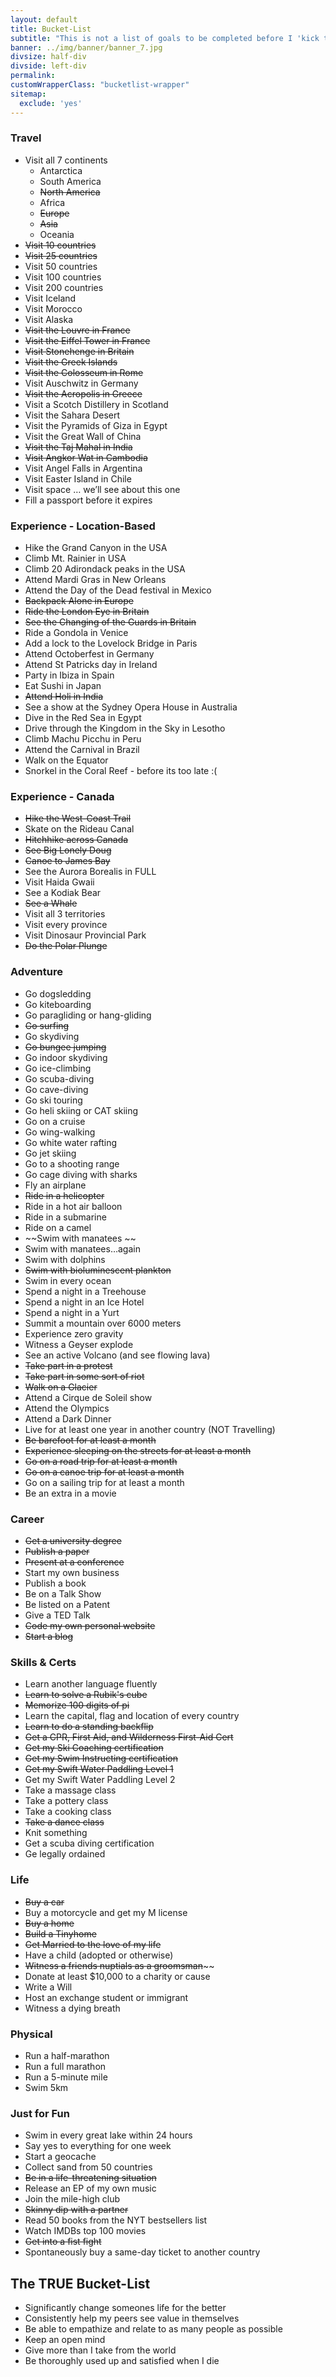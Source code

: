 ```yaml
---
layout: default
title: Bucket-List
subtitle: "This is not a list of goals to be completed before I 'kick the bucket', so much as a collection of things I think would be fun to do or learn in my lifetime. It's a subtle but significant difference - my true bucket list can be found at the bottom"
banner: ../img/banner/banner_7.jpg
divsize: half-div
divside: left-div
permalink: 
customWrapperClass: "bucketlist-wrapper"
sitemap:
  exclude: 'yes'
---
```


### Travel

*   Visit all 7 continents
    *   Antarctica
    *   South America
    *   ~~North America~~
    *   Africa
    *   ~~Europe~~
    *   ~~Asia~~
    *   Oceania
*   ~~Visit 10 countries~~
*   ~~Visit 25 countries~~
*   Visit 50 countries
*   Visit 100 countries
*   Visit 200 countries
*   Visit Iceland
*   Visit Morocco
*   Visit Alaska
*   ~~Visit the Louvre in France~~
*   ~~Visit the Eiffel Tower in France~~
*   ~~Visit Stonehenge in Britain~~
*   ~~Visit the Greek Islands~~
*   ~~Visit the Colosseum in Rome~~
*   Visit Auschwitz in Germany
*   ~~Visit the Acropolis in Greece~~
*   Visit a Scotch Distillery in Scotland
*   Visit the Sahara Desert
*   Visit the Pyramids of Giza in Egypt
*   Visit the Great Wall of China
*   ~~Visit the Taj Mahal in India~~
*   ~~Visit Angkor Wat in Cambodia~~
*   Visit Angel Falls in Argentina
*   Visit Easter Island in Chile
*   Visit space … we’ll see about this one
*   Fill a passport before it expires

### Experience - Location-Based

*   Hike the Grand Canyon in the USA
*   Climb Mt. Rainier in USA
*   Climb 20 Adirondack peaks in the USA
*   Attend Mardi Gras in New Orleans
*   Attend the Day of the Dead festival in Mexico
*   ~~Backpack Alone in Europe~~
*   ~~Ride the London Eye in Britain~~
*   ~~See the Changing of the Guards in Britain~~
*   Ride a Gondola in Venice
*   Add a lock to the Lovelock Bridge in Paris
*   Attend Octoberfest in Germany
*   Attend St Patricks day in Ireland
*   Party in Ibiza in Spain
*   Eat Sushi in Japan
*   ~~Attend Holi in India~~
*   See a show at the Sydney Opera House in Australia
*   Dive in the Red Sea in Egypt
*   Drive through the Kingdom in the Sky in Lesotho
*   Climb Machu Picchu in Peru
*   Attend the Carnival in Brazil
*   Walk on the Equator
*   Snorkel in the Coral Reef - before its too late :(

### Experience - Canada

*   ~~Hike the West-Coast Trail~~
*   Skate on the Rideau Canal
*   ~~Hitchhike across Canada~~
*   ~~See Big Lonely Doug~~
*   ~~Canoe to James Bay~~
*   See the Aurora Borealis in FULL
*   Visit Haida Gwaii
*   See a Kodiak Bear
*   ~~See a Whale~~
*   Visit all 3 territories
*   Visit every province
*   Visit Dinosaur Provincial Park
*   ~~Do the Polar Plunge~~

### Adventure

*   Go dogsledding
*   Go kiteboarding
*   Go paragliding or hang-gliding
*   ~~Go surfing~~
*   Go skydiving
*   ~~Go bungee jumping~~
*   Go indoor skydiving
*   Go ice-climbing
*   Go scuba-diving
*   Go cave-diving
*   Go ski touring
*   Go heli skiing or CAT skiing
*   Go on a cruise
*   Go wing-walking
*   Go white water rafting
*   Go jet skiing
*   Go to a shooting range
*   Go cage diving with sharks
*   Fly an airplane
*   ~~Ride in a helicopter~~
*   Ride in a hot air balloon
*   Ride in a submarine
*   Ride on a camel
*   ~~Swim with manatees ~~
*   Swim with manatees…again
*   Swim with dolphins
*   ~~Swim with bioluminescent plankton~~
*   Swim in every ocean
*   Spend a night in a Treehouse
*   Spend a night in an Ice Hotel
*   Spend a night in a Yurt
*   Summit a mountain over 6000 meters
*   Experience zero gravity
*   Witness a Geyser explode
*   See an active Volcano (and see flowing lava)
*   ~~Take part in a protest~~
*   ~~Take part in some sort of riot~~
*   ~~Walk on a Glacier~~
*   Attend a Cirque de Soleil show
*   Attend the Olympics
*   Attend a Dark Dinner
*   Live for at least one year in another country (NOT Travelling)
*   ~~Be barefoot for at least a month~~
*   ~~Experience sleeping on the streets for at least a month~~
*   ~~Go on a road trip for at least a month~~
*   ~~Go on a canoe trip for at least a month~~
*   Go on a sailing trip for at least a month
*   Be an extra in a movie

### Career

*   ~~Get a university degree~~
*   ~~Publish a paper~~
*   ~~Present at a conference~~
*   Start my own business
*   Publish a book
*   Be on a Talk Show
*   Be listed on a Patent
*   Give a TED Talk
*   ~~Code my own personal website~~
*   ~~Start a blog~~

### Skills & Certs

*   Learn another language fluently
*   ~~Learn to solve a Rubik's cube~~
*   ~~Memorize 100 digits of pi~~
*   Learn the capital, flag and location of every country
*   ~~Learn to do a standing backflip~~
*   ~~Get a CPR, First Aid, and Wilderness First-Aid Cert~~
*   ~~Get my Ski Coaching certification~~
*   ~~Get my Swim Instructing certification~~
*   ~~Get my Swift Water Paddling Level 1~~
*   Get my Swift Water Paddling Level 2
*   Take a massage class
*   Take a pottery class
*   Take a cooking class
*   ~~Take a dance class~~
*   Knit something
*   Get a scuba diving certification
*   Ge legally ordained

### Life

*   ~~Buy a car~~
*   Buy a motorcycle and get my M license
*   ~~Buy a home~~
*   ~~Build a Tinyhome~~
*   ~~Get Married to the love of my life~~
*   Have a child (adopted or otherwise)
*   ~~Witness a friends nuptials as a groomsman<span>~~~~
*   Donate at least $10,000 to a charity or cause
*   Write a Will
*   Host an exchange student or immigrant
*   Witness a dying breath

### Physical

*   Run a half-marathon
*   Run a full marathon
*   Run a 5-minute mile
*   Swim 5km

### Just for Fun

*   Swim in every great lake within 24 hours
*   Say yes to everything for one week
*   Start a geocache
*   Collect sand from 50 countries
*   ~~Be in a life-threatening situation~~
*   Release an EP of my own music
*   Join the mile-high club
*   ~~Skinny dip with a partner~~
*   Read 50 books from the NYT bestsellers list
*   Watch IMDBs top 100 movies
*   ~~Get into a fist fight~~
*   Spontaneously buy a same-day ticket to another country

## The TRUE Bucket-List

*   Significantly change someones life for the better
*   Consistently help my peers see value in themselves
*   Be able to empathize and relate to as many people as possible
*   Keep an open mind
*   Give more than I take from the world
*   Be thoroughly used up and satisfied when I die

